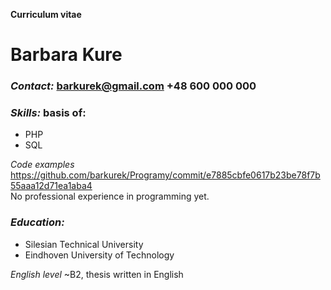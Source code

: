 **Curriculum vitae**<br/>
# Barbara Kure<br/>

### *Contact:* barkurek@gmail.com +48 600 000 000 <br/>

### *Skills:* basis of:
* PHP
* SQL<br/>

*Code examples* https://github.com/barkurek/Programy/commit/e7885cbfe0617b23be78f7b55aaa12d71ea1aba4<br/>
No professional experience in programming yet.<br/>

### *Education:*  
* Silesian Technical University
* Eindhoven University of Technology <br/>

*English level* ~B2, thesis written in English<br/>
